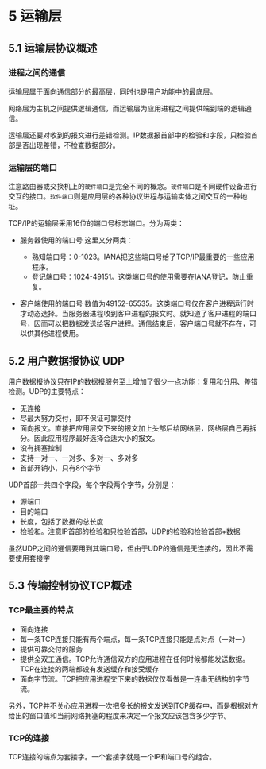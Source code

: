 # 5 运输层

## 5.1 运输层协议概述

### 进程之间的通信

运输层属于面向通信部分的最高层，同时也是用户功能中的最底层。

网络层为主机之间提供逻辑通信，而运输层为应用进程之间提供端到端的逻辑通信。

运输层还要对收到的报文进行差错检测。IP数据报首部中的检验和字段，只检验首部是否出现差错，不检查数据部分。

### 运输层的端口

注意路由器或交换机上的`硬件端口`是完全不同的概念。`硬件端口`是不同硬件设备进行交互的接口。`软件端口`则是应用层的各种协议进程与运输实体之间交互的一种地址。

TCP/IP的运输层采用16位的端口号标志端口。分为两类：

- 服务器使用的端口号
  这里又分两类：
  - 熟知端口号：0-1023。IANA把这些端口号给了TCP/IP最重要的一些应用程序。
  - 登记端口号：1024-49151。这类端口号的使用需要在IANA登记，防止重复。

- 客户端使用的端口号
  数值为49152-65535。这类端口号仅在客户进程运行时才动态选择。当服务器进程收到客户进程的报文时。就知道了客户进程的端口号，因而可以把数据发送给客户进程。通信结束后，客户端口号就不存在，可以供其他进程使用。

## 5.2 用户数据报协议 UDP

用户数据报协议只在IP的数据报服务至上增加了很少一点功能：复用和分用、差错检测。UDP的主要特点：

- 无连接
- 尽最大努力交付，即不保证可靠交付
- 面向报文。直接把应用层交下来的报文加上头部后给网络层，网络层自己再拆分。因此应用程序最好选择合适大小的报文。
- 没有拥塞控制
- 支持一对一、一对多、多对一、多对多
- 首部开销小，只有8个字节

UDP首部一共四个字段，每个字段两个字节，分别是：

- 源端口
- 目的端口
- 长度，包括了数据的总长度
- 检验和。注意IP首部的检验和只检验首部，UDP的检验和检验首部+数据

虽然UDP之间的通信要用到其端口号，但由于UDP的通信是无连接的，因此不需要使用套接字

## 5.3 传输控制协议TCP概述

### TCP最主要的特点

- 面向连接
- 每一条TCP连接只能有两个端点，每一条TCP连接只能是点对点（一对一）
- 提供可靠交付的服务
- 提供全双工通信。TCP允许通信双方的应用进程在任何时候都能发送数据。TCP在连接的两端都设有发送缓存和接受缓存
- 面向字节流。TCP把应用进程交下来的数据仅仅看做是一连串无结构的字节流。

另外，TCP并不关心应用进程一次把多长的报文发送到TCP缓存中，而是根据对方给出的窗口值和当前网络拥塞的程度来决定一个报文应该包含多少字节。

### TCP的连接

TCP连接的端点为套接字。一个套接字就是一个IP和端口号的组合。
